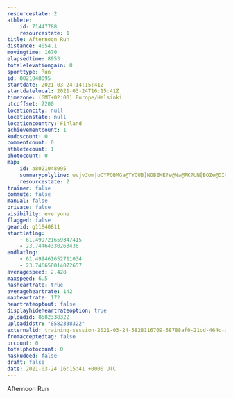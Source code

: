 ```yaml
---
resourcestate: 2
athlete:
    id: 71447788
    resourcestate: 1
title: Afternoon Run
distance: 4054.1
movingtime: 1670
elapsedtime: 8953
totalelevationgain: 0
sporttype: Run
id: 8021048095
startdate: 2021-03-24T14:15:41Z
startdatelocal: 2021-03-24T16:15:41Z
timezone: (GMT+02:00) Europe/Helsinki
utcoffset: 7200
locationcity: null
locationstate: null
locationcountry: Finland
achievementcount: 1
kudoscount: 0
commentcount: 0
athletecount: 1
photocount: 0
map:
    id: a8021048095
    summarypolyline: wvjvJom|oCYPOBMGa@TYCUB]NOBEME?e@Na@FK?UN[BOZe@DIHGvBCLMHe@@BBCi@Dq@Ey@EYEGA@CKEA[JEGQGAI?_@Io@@LDCDo@CqBQ{BUuAEQ_@s@]_Cc@_Ba@aC_@w@Um@KOK_@e@_Ak@wBGGMU[w@EWSi@U_BAOFw@AS_@aBQuAIa@M]K{@KUEe@UkAOuAI]]eCcAiGSi@o@gAKWi@oBAUIQGKQDKIK?SQSc@KOs@}ASYQk@g@eAAS@SEIBQB_@Ni@G_AA{@Ki@@UBM@kDHiAFQFGBKJcEHiANyADq@G{AIy@MoC@GJGHANIBGDSB{@De@FOTK`@PD?FG^A\If@RN?TENFBHIf@BXHZh@hASIXjALTJb@FCLHDELHL?XHPIRDHHBLNDJH?d@h@dATVP?RLRPPTNb@Lz@JVF\@n@?t@Mt@@TJ^@XHX@XHZDNn@lABRIHEN?FFTXj@Jf@@jAH|@?j@EVWl@WxAAVDPfBbDN`@PJTBn@C\S^GVG\HZAHBC`ABh@Lh@Br@APGNg@^_AVOJEJ_@lCG`AWdAMlAAx@Dt@MpC@`@AdAHv@DvAGfBPTDb@FFL?LKXCNHj@JFCJFb@BTGLA@SBAr@OHBBn@E\@REh@JnBTv@ClADb@FHCLBZ@`@I\?r@Md@LOAZ?XHNN`AAr@G\@jAIP@BLPLBFCRBr@l@LEd@F?OFEPB^AFIDKVM
    resourcestate: 2
trainer: false
commute: false
manual: false
private: false
visibility: everyone
flagged: false
gearid: g11840811
startlatlng:
    - 61.499721659347415
    - 23.74464330263436
endlatlng:
    - 61.499461652711034
    - 23.746650014072657
averagespeed: 2.428
maxspeed: 6.5
hasheartrate: true
averageheartrate: 142
maxheartrate: 172
heartrateoptout: false
displayhideheartrateoption: true
uploadid: 8582338322
uploadidstr: "8582338322"
externalid: training-session-2021-03-24-5828116709-58788af0-21cd-464c-aa9b-bb8cc88fef96.fit
fromacceptedtag: false
prcount: 0
totalphotocount: 0
haskudoed: false
draft: false
date: 2021-03-24 16:15:41 +0000 UTC
---
```

Afternoon Run
